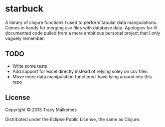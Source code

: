 # starbuck

A library of clojure functions I used to perform tabular data manipulations. Comes in handy for merging csv files
with database data. Apologies for ill-documented code pulled from a more ambitious personal 
project that I only vaguely remember.

## TODO
* Write some tests
* Add support for excel directly instead of relying soley on csv files
* Move more data manipulation functions I have lying around into this repo

## License

Copyright © 2013 Tracy Malkemes

Distributed under the Eclipse Public License, the same as Clojure.
